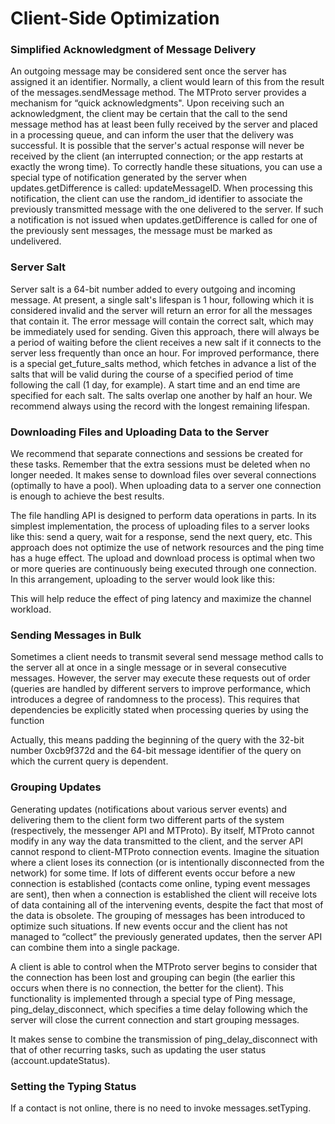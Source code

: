 # Client-Side Optimization

### Simplified Acknowledgment of Message Delivery

An outgoing message may be considered sent once the server has assigned it an identifier. Normally, a client would learn of this from the result of the messages.sendMessage method.
The MTProto server provides a mechanism for “quick acknowledgments". Upon receiving such an acknowledgment, the client may be certain that the call to the send message method has at least been fully received by the server and placed in a processing queue, and can inform the user that the delivery was successful.
It is possible that the server's actual response will never be received by the client (an interrupted connection; or the app restarts at exactly the wrong time). To correctly handle these situations, you can use a special type of notification generated by the server when updates.getDifference is called: updateMessageID. When processing this notification, the client can use the random_id identifier to associate the previously transmitted message with the one delivered to the server.
If such a notification is not issued when updates.getDifference is called for one of the previously sent messages, the message must be marked as undelivered.

### Server Salt

Server salt is a 64-bit number added to every outgoing and incoming message. At present, a single salt's lifespan is 1 hour, following which it is considered invalid and the server will return an error for all the messages that contain it. The error message will contain the correct salt, which may be immediately used for sending. Given this approach, there will always be a period of waiting before the client receives a new salt if it connects to the server less frequently than once an hour.
For improved performance, there is a special get_future_salts method, which fetches in advance a list of the salts that will be valid during the course of a specified period of time following the call (1 day, for example).  A start time and an end time are specified for each salt. The salts overlap one another by half an hour. We recommend always using the record with the longest remaining lifespan.

### Downloading Files and Uploading Data to the Server

We recommend that separate connections and sessions be created for these tasks. Remember that the extra sessions must be deleted when no longer needed.
It makes sense to download files over several connections (optimally to have a pool). When uploading data to a server one connection is enough to achieve the best results.

The file handling API is designed to perform data operations in parts. In its simplest implementation, the process of uploading files to a server looks like this: send a query, wait for a response, send the next query, etc. This approach does not optimize the use of network resources and the ping time has a huge effect.
The upload and download process is optimal when two or more queries are continuously being executed through one connection. In this arrangement, uploading to the server would look like this:

This will help reduce the effect of ping latency and maximize the channel workload.

### Sending Messages in Bulk

Sometimes a client needs to transmit several send message method calls to the server all at once in a single message or in several consecutive messages. However, the server may execute these requests out of order (queries are handled by different servers to improve performance, which introduces a degree of randomness to the process).
This requires that dependencies be explicitly stated when processing queries by using the function

Actually, this means padding the beginning of the query with the 32-bit number 0xcb9f372d and the 64-bit message identifier of the query on which the current query is dependent.

### Grouping Updates

Generating updates (notifications about various server events) and delivering them to the client form two different parts of the system (respectively, the messenger API and MTProto). By itself, MTProto cannot modify in any way the data transmitted to the client, and the server API cannot respond to client-MTProto connection events.
Imagine the situation where a client loses its connection (or is intentionally disconnected from the network) for some time. If lots of different events occur before a new connection is established (contacts come online, typing event messages are sent), then when a connection is established the client will receive lots of data containing all of the intervening events, despite the fact that most of the data is obsolete.
The grouping of messages has been introduced to optimize such situations. If new events occur and the client has not managed to “collect” the previously generated updates, then the server API can combine them into a single package.

A client is able to control when the MTProto server begins to consider that the connection has been lost and grouping can begin (the earlier this occurs when there is no connection, the better for the client). This functionality is implemented through a special type of Ping message, ping_delay_disconnect, which specifies a time delay following which the server will close the current connection and start grouping messages.

It makes sense to combine the transmission of ping_delay_disconnect with that of other recurring tasks, such as updating the user status (account.updateStatus).

### Setting the Typing Status

If a contact is not online, there is no need to invoke messages.setTyping.

